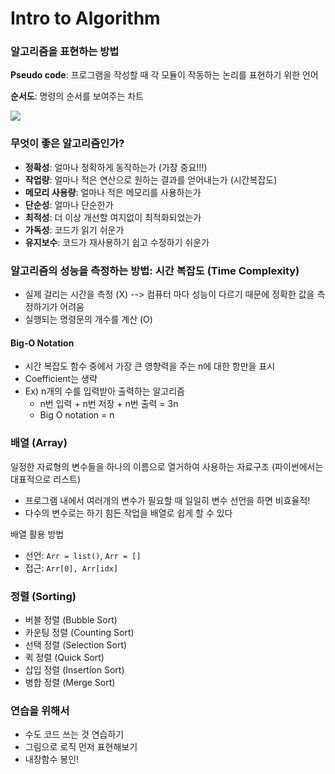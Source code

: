 # Intro to Algorithm

### 알고리즘을 표현하는 방법

**Pseudo code**: 프로그램을 작성할 때 각 모듈이 작동하는 논리를 표현하기 위한 언어

**순서도**: 명령의 순서를 보여주는 차트

<img src="https://t1.daumcdn.net/cfile/tistory/2316AA4F535622892E">



### 무엇이 좋은 알고리즘인가?

- **정확성**: 얼마나 정확하게 동작하는가 (가장 중요!!!)
- **작업량**: 얼마나 적은 연산으로 원하는 결과를 얻어내는가 (시간복잡도)
- **메모리 사용량**: 얼마나 적은 메모리를 사용하는가
- **단순성**: 얼마나 단순한가
- **최적성**: 더 이상 개선할 여지없이 최적화되었는가
- **가독성**: 코드가 읽기 쉬운가
- **유지보수**: 코드가 재사용하기 쉽고 수정하기 쉬운가



### 알고리즘의 성능을 측정하는 방법: 시간 복잡도 (Time Complexity)

- 실제 걸리는 시간을 측정 (X) --> 컴퓨터 마다 성능이 다르기 때문에 정확한 값을 측정하기가 어려움
- 실행되는 명령문의 개수를 계산 (O)

#### Big-O Notation

- 시간 복잡도 함수 중에서 가장 큰 영향력을 주는 n에 대한 항만을 표시
- Coefficient는 생략
- Ex) n개의 수를 입력받아 출력하는 알고리즘
  - n번 입력 + n번 저장 + n번 출력 = 3n
  - Big O notation = n



### 배열 (Array)

일정한 자료형의 변수들을 하나의 이름으로 열거하여 사용하는 자료구조 (파이썬에서는 대표적으로 리스트)

- 프로그램 내에서 여러개의 변수가 필요할 때 일일히 변수 선언을 하면 비효율적!
- 다수의 변수로는 하기 힘든 작업을 배열로 쉽게 할 수 있다

배열 활용 방법

- 선언: `Arr = list()`, `Arr = []`
- 접근: `Arr[0], Arr[idx]`



### 정렬 (Sorting)

- 버블 정렬 (Bubble Sort)
- 카운팅 정렬 (Counting Sort)
- 선택 정렬 (Selection Sort)
- 퀵 정렬 (Quick Sort)
- 삽입 정렬 (Insertion Sort)
- 병합 정렬 (Merge Sort)



### 연습을 위해서

- 수도 코드 쓰는 것 연습하기
- 그림으로 로직 먼저 표현해보기
- 내장함수 봉인!